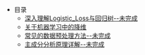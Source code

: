  - 目录
   - [深入理解Logistic_Loss与回归树--未完成](post/深入理解Logistic_Loss与回归树--未完成.md)
   - [关于机器学习中的降维](post/关于机器学习中的降维.md)
   - [常见的数据预处理方法--未完成](post/常见的数据预处理方法--未完成.md)
   - [主成分分析原理详解--未完成](post/主成分分析原理详解--未完成.md)
